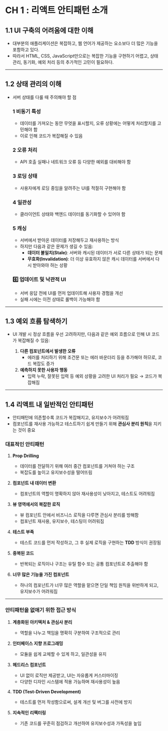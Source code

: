 # CH 1 : 리액트 안티패턴 소개

## 1.1 UI 구축의 어려움에 대한 이해

- 대부분의 애플리케이션은 복잡하고, 웹 언어가 제공하는 요소보다 더 많은 기능을 포함하고 있다.
- 따라서 HTML, CSS, JavaScript만으로는 복잡한 기능을 구현하기 어렵고, 상태 관리, 동기화, 예외 처리 등의 추가적인 고민이 필요하다.

---

## 1.2 상태 관리의 이해

- 서버 상태를 다룰 때 주의해야 할 점

  ### 1 비동기 특성

  - 데이터를 가져오는 동안 무엇을 표시할지, 오류 상황에는 어떻게 처리할지를 고민해야 함
  - 이로 인해 코드가 복잡해질 수 있음

  ### 2 오류 처리

  - API 호출 실패나 네트워크 오류 등 다양한 예외를 대비해야 함

  ### 3 로딩 상태

  - 사용자에게 로딩 중임을 알려주는 UI를 적절히 구현해야 함

  ### 4 일관성

  - 클라이언트 상태와 백엔드 데이터를 동기화할 수 있어야 함

  ### 5 캐싱

  - 서버에서 받아온 데이터를 저장해두고 재사용하는 방식
  - 하지만 다음과 같은 문제가 생길 수 있음:
    - **데이터 불일치(Stale)**: 서버와 캐시된 데이터가 서로 다른 상태가 되는 문제
    - **무효화(Invalidation)**: 더 이상 유효하지 않은 캐시 데이터를 서버에서 다시 받아와야 하는 상황

  ### 6️⃣ 업데이트 및 낙관적 UI

  - 서버 응답 전에 UI를 먼저 업데이트해 사용자 경험을 개선
  - 실패 시에는 이전 상태로 롤백이 가능해야 함

---

## 1.3 예외 흐름 탐색하기

- UI 개발 시 정상 흐름을 우선 고려하지만, 다음과 같은 예외 흐름으로 인해 UI 코드가 복잡해질 수 있음:

  1. **다른 컴포넌트에서 발생한 오류**
     - 에러를 처리하기 위해 조건문 또는 에러 바운더리 등을 추가해야 하므로, 코드 복잡도 증가
  2. **예측하지 못한 사용자 행동**
     - 입력 누락, 잘못된 입력 등 예외 상황을 고려한 UI 처리가 필요 → 코드가 복잡해짐

---

## 1.4 리액트 내 일반적인 안티패턴

- 안티패턴에 의존할수록 코드가 복잡해지고, 유지보수가 어려워짐
- 컴포넌트를 재사용 가능하고 테스트하기 쉽게 만들기 위해 **관심사 분리 원칙**을 지키는 것이 중요

### 대표적인 안티패턴

1. **Prop Drilling**

   - 데이터를 전달하기 위해 여러 중간 컴포넌트를 거쳐야 하는 구조
   - 복잡도를 높이고 유지보수성을 떨어뜨림

2. **컴포넌트 내 데이터 변환**

   - 컴포넌트의 역할이 명확하지 않아 재사용성이 낮아지고, 테스트도 어려워짐

3. **뷰 영역에서의 복잡한 로직**

   - 뷰 컴포넌트 안에서 비즈니스 로직을 다루면 관심사 분리를 방해함
   - 컴포넌트 재사용, 유지보수, 테스팅이 어려워짐

4. **테스트 부족**

   - 테스트 코드를 먼저 작성하고, 그 후 실제 로직을 구현하는 **TDD** 방식이 권장됨

5. **중복된 코드**

   - 반복되는 로직이나 구조는 유틸 함수 또는 공통 컴포넌트로 추출해야 함

6. **너무 많은 기능을 가진 컴포넌트**
   - 하나의 컴포넌트가 너무 많은 역할을 맡으면 단일 책임 원칙을 위반하게 되고, 유지보수가 어려워짐

---

### 안티패턴을 없애기 위한 접근 방식

1. **계층화된 아키텍처 & 관심사 분리**

   - 역할을 나누고 책임을 명확히 구분하여 구조적으로 관리

2. **인터페이스 지향 프로그래밍**

   - 모듈을 쉽게 교체할 수 있게 하고, 일관성을 유지

3. **헤드리스 컴포넌트**

   - UI 없이 로직만 제공받고, UI는 자유롭게 커스터마이징
   - 다양한 디자인 시스템에 적용 가능하며 재사용성이 높음

4. **TDD (Test-Driven Development)**

   - 테스트를 먼저 작성함으로써, 설계 개선 및 버그를 사전에 방지

5. **지속적인 리팩터링**
   - 기존 코드를 꾸준히 점검하고 개선하여 유지보수성과 가독성을 높임
